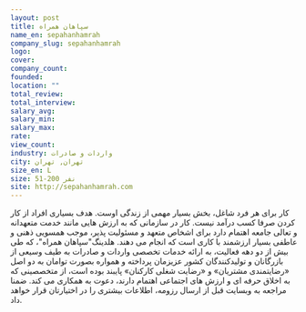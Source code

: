 ```yaml
---
layout: post
title: سپاهان همراه
name_en: sepahanhamrah
company_slug: sepahanhamrah
logo: 
cover: 
company_count:
founded:
location: ""
total_review: 
total_interview: 
salary_avg: 
salary_min: 
salary_max: 
rate: 
view_count: 
industry: واردات و صادرات
city: تهران, تهران
size_en: L
size: 51-200 نفر
site: http://sepahanhamrah.com
---
```


کار برای هر فرد شاغل، بخش بسیار مهمی از زندگی اوست. هدف بسیاری افراد از کار کردن صرفا کسب درآمد نیست. کار در سازمانی که به ارزش هایی مانند خدمت متعهدانه و تعالی جامعه اهتمام دارد برای اشخاص متعهد و مسئولیت پذیر، موجب همسویی ذهنی و عاطفی بسیار ارزشمند با کاری است که انجام می دهند. هلدینگ"سپاهان همراه"، که طی بیش از دو دهه فعالیت، به ارائه خدمات تخصصی واردات و صادرات به طیف وسیعی از بازرگانان و تولیدکنندگان کشور عزیزمان پرداخته و همواره بصورت توامان به دو اصل «رضایتمندی مشتریان» و «رضایت شغلی کارکنان» پایبند بوده است، از متخصصینی که به اخلاق حرفه ای و ارزش های اجتماعی اهتمام دارند، دعوت به همکاری می کند. ضمنا مراجعه به وبسایت قبل از ارسال رزومه، اطلاعات بیشتری را در اختیارتان قرار خواهد داد.
